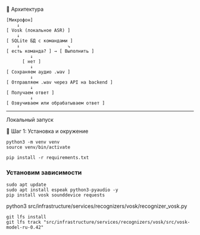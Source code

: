 🔧 Архитектура

```text
[Микрофон]
    ↓
[ Vosk (локальное ASR) ]
    ↓
[ SQLite БД с командами ]
    ↓                  ↘
[ есть команда? ] → [ Выполнить ]  
         ↓
      [ нет ]
         ↓
[ Сохраняем аудио .wav ]
         ↓
[ Отправляем .wav через API на backend ]
         ↓
[ Получаем ответ ]
         ↓
[ Озвучиваем или обрабатываем ответ ]
```

____________

Локальный запуск

🔧 Шаг 1: Установка и окружение

```commandline
python3 -m venv venv
source venv/bin/activate

pip install -r requirements.txt
```

### Установим зависимости

```commandline
sudo apt update
sudo apt install espeak python3-pyaudio -y
pip install vosk sounddevice requests
```


python3 src/infrastructure/services/recognizers/vosk/recognizer_vosk.py   



```commandline
git lfs install
git lfs track "src/infrastructure/services/recognizers/vosk/src/vosk-model-ru-0.42"
```
